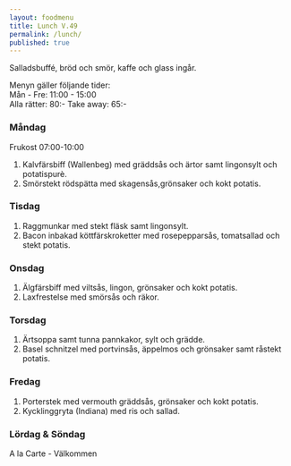 ```yaml
---
layout: foodmenu
title: Lunch V.49
permalink: /lunch/
published: true
---
```

Salladsbuffé, bröd och smör, kaffe och glass ingår.

Menyn gäller följande tider:  
Mån - Fre: 11:00 - 15:00  
Alla rätter: 80:- Take away: 65:-

### Måndag
Frukost 07:00-10:00

1. Kalvfärsbiff (Wallenbeg) med gräddsås och ärtor samt lingonsylt och potatispurè.
2. Smörstekt rödspätta med skagensås,grönsaker och kokt potatis.

### Tisdag

1. Raggmunkar med stekt fläsk samt lingonsylt.
2. Bacon inbakad köttfärskroketter med rosepepparsås, tomatsallad och stekt potatis.

### Onsdag

1. Älgfärsbiff med viltsås, lingon, grönsaker och kokt potatis.
2. Laxfrestelse med smörsås och räkor.

### Torsdag

 1. Ärtsoppa samt tunna pannkakor, sylt och grädde.
 2. Basel schnitzel med portvinsås, äppelmos och grönsaker samt råstekt potatis.

### Fredag

1. Porterstek med vermouth gräddsås, grönsaker och kokt potatis.
2. Kycklinggryta (Indiana) med ris och sallad.

### Lördag & Söndag
A la Carte - Välkommen
